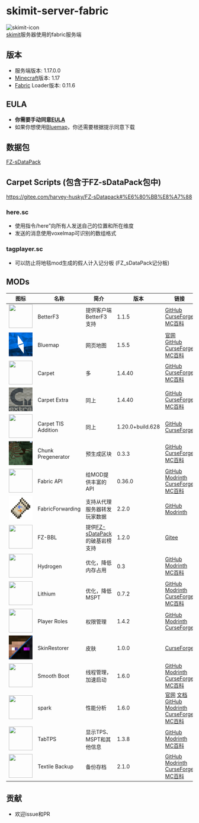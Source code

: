 # skimit-server-fabric
![skimit-icon](https://skimit.cn/title.ico)  
[skimit](https://skimit.cn)服务器使用的fabric服务端

## 版本
- 服务端版本: 1.17.0.0
- [Minecraft](https://www.minecraft.net)版本: 1.17
- [Fabric](https://fabricmc.net) Loader版本: 0.11.6

## EULA
- **你需要手动同意[EULA](https://account.mojang.com/documents/minecraft_eula)**
- 如果你想使用[Bluemap](https://github.com/BlueMap-Minecraft/BlueMap)，你还需要根据提示同意下载

## 数据包
[FZ-sDataPack](https://gitee.com/harvey-husky/FZ-sDatapack/tree/2.1-no-memes/)

## Carpet Scripts (包含于FZ-sDataPack包中)
https://gitee.com/harvey-husky/FZ-sDatapack#%E6%80%BB%E8%A7%88
### here.sc
- 使用指令/here”向所有人发送自己的位置和所在维度
- 发送的消息使用voxelmap可识别的数组格式
### tagplayer.sc
- 可以防止将地毯mod生成的假人计入记分板 (FZ_sDataPack记分板)
## MODs
| 图标                                                                                                                                      | 名称                  | 简介                                                                   | 版本               | 链接                                                                                                                                                                                                                                                                   |
|-----------------------------------------------------------------------------------------------------------------------------------------|---------------------|----------------------------------------------------------------------|------------------|----------------------------------------------------------------------------------------------------------------------------------------------------------------------------------------------------------------------------------------------------------------------|
| <img src="https://github.com/cominixo/BetterF3/raw/1.17/src/main/resources/assets/betterf3/icon.png" height="64" width="64">                                  | BetterF3            | 提供客户端BetterF3支持                                                      | 1.1.5            | [GitHub](https://github.com/cominixo/BetterF3) [CurseForge](https://www.curseforge.com/minecraft/mc-mods/betterf3) [MC百科](https://www.mcmod.cn/class/3525.html)                                                                                                      |
| <img src="https://github.com/BlueMap-Minecraft/BlueMap/raw/master/implementations/fabric-1.17/src/main/resources/assets/bluemap/icon.png" height="64" width="64">                                                                       | Bluemap             | 网页地图                                                                 | 1.5.5            | [官网](https://bluecolored.de) [GitHub](https://github.com/BlueMap-Minecraft/BlueMap) [CurseForge](https://www.curseforge.com/minecraft/mc-mods/bluemap) [MC百科](https://www.mcmod.cn/class/3461.html)                                                                                               |
| <img src="https://github.com/gnembon/fabric-carpet/raw/master/src/main/resources/assets/carpet/icon.png" height="64" width="64">                                | Carpet              | 多                                                                    | 1.4.40           | [GitHub](https://github.com/gnembon/fabric-carpet) [CurseForge](https://www.curseforge.com/minecraft/mc-mods/carpet) [MC百科](https://www.mcmod.cn/class/2361.html)                                                                                                    |
| <img src="https://github.com/gnembon/carpet-extra/raw/master/src/main/resources/assets/carpet-extra/icon.png" height="64" width="64">                    | Carpet Extra        | 同上                                                                   | 1.4.40           | [GitHub](https://github.com/gnembon/carpet-extra) [CurseForge](https://www.curseforge.com/minecraft/mc-mods/carpet-extra) [MC百科](https://www.mcmod.cn/class/3325.html)                                                                                               |
| <img src="https://github.com/TISUnion/Carpet-TIS-Addition/raw/master/src/main/resources/assets/carpettisaddition/icon.png" height="64" width="64"> | Carpet TIS Addition | 同上                                                                   | 1.20.0+build.628 | [GitHub](https://github.com/TISUnion/Carpet-TIS-Addition) [CurseForge](https://www.curseforge.com/minecraft/mc-mods/carpet-tis-addition)                                                                                                                             |
| <img src="https://github.com/skimitmc/skimit-server-fabric/raw/main/icons/637166020663352460.png" height="64" width="64">                               | Chunk Pregenerator  | 预生成区块                                                                | 0.3.3            | [GitHub](https://github.com/SuperCoder7979/fabric-chunkpregenerator) [CurseForge](https://www.curseforge.com/minecraft/mc-mods/chunk-pregenerator-fabric) [MC百科](https://www.mcmod.cn/class/3473.html)                                                               |
| <img src="https://cdn.modrinth.com/data/P7dR8mSH/icon.png" height="64" width="64">                                    | Fabric API          | 给MOD提供丰富的API                                                         | 0.36.0           | [GitHub](https://github.com/FabricMC/fabric) [Modrinth](https://www.modrinth.com/mod/fabric-api) [CurseForge](https://www.curseforge.com/minecraft/mc-mods/fabric-api) [MC百科](https://www.mcmod.cn/class/3124.html)                                                  |
| <img src="https://github.com/JoeZwet/fabric-forwarding/raw/master/src/main/resources/assets/fabricforwarding/cf.png" height="64" width="64">          | FabricForwarding    | 支持从代理服务器转发玩家数据                                                       | 2.2.0            | [GitHub](https://github.com/JoeZwet/fabric-forwarding) [Modrinth](https://modrinth.com/mod/fabricforwarding)                                                                                                                                                                                                                            |
| <img src="https://gitee.com/harvey-husky/FZ-BBL/raw/master/1.16/src/main/resources/assets/fz-bbl/icon.png" height="64" width="64">                              | FZ-BBL              | 提供[FZ-sDataPack](https://gitee.com/harvey-husky/FZ-sDatapack)的破基岩榜支持 | 1.2.0            | [Gitee](https://gitee.com/harvey-husky/FZ-BBL)                                                                                                                                                                                                                       |
| <img src="https://cdn.modrinth.com/data/AZomiSrC/icon.png" height="64" width="64">                       | Hydrogen            | 优化，降低内存占用                                                            | 0.3              | [GitHub](https://github.com/CaffeineMC/hydrogen-fabric) [Modrinth](https://www.modrinth.com/mod/hydrogen) [MC百科](https://www.mcmod.cn/class/3406.html)                                                                                                               |
| <img src="https://cdn.modrinth.com/data/gvQqBUqZ/icon.png" height="64" width="64">                      | Lithium             | 优化，降低MSPT                                                            | 0.7.2            | [GitHub](https://github.com/CaffeineMC/lithium-fabric) [Modrinth](https://www.modrinth.com/mod/lithium) [CurseForge](https://www.curseforge.com/minecraft/mc-mods/lithium) [MC百科](https://www.mcmod.cn/class/2292.html)                                              |
| <img src="https://cdn.modrinth.com/data/Rt1mrUHm/icon.png" height="64" width="64">                                                                        | Player Roles        | 权限管理                                                                 | 1.4.2            | [GitHub](https://github.com/Gegy/player-roles) [Modrinth](https://www.modrinth.com/mod/player-roles) [CurseForge](https://www.curseforge.com/minecraft/mc-mods/player-roles-fabric)                                                                                  |
| <img src="https://github.com/skimitmc/skimit-server-fabric/raw/main/icons/637482209623457242.png" height="64" width="64">                                     | SkinRestorer        | 皮肤                                                                   | 1.0.0            | [CurseForge](https://www.curseforge.com/minecraft/mc-mods/skinrestorer)                                                                                                                                                                                              |
| <img src="https://github.com/UltimateBoomer/mc-smoothboot/raw/1.17/src/main/resources/assets/smoothboot/icon.png" height="64" width="64">                  | Smooth Boot         | 线程管理，加速启动                                                            | 1.6.0            | [GitHub](https://github.com/UltimateBoomer/mc-smoothboot) [Modrinth](https://www.modrinth.com/mod/smoothboot-fabric) [CurseForge](https://www.curseforge.com/minecraft/mc-mods/smooth-boot) [MC百科](https://www.mcmod.cn/class/3422.html)                             |
| <img src="https://cdn.modrinth.com/data/l6YH9Als/icon.png" height="64" width="64">                                                                                               | spark               | 性能分析                                                                 | 1.6.0            | [官网](https://spark.lucko.me) [文档](https://spark.lucko.me/docs) [GitHub](https://github.com/lucko/spark) [Modrinth](https://www.modrinth.com/mod/spark) [CurseForge](https://www.curseforge.com/minecraft/mc-mods/spark) [MC百科](https://www.mcmod.cn/class/4073.html) |
| <img src="https://cdn.modrinth.com/data/cUhi3iB2/icon.png" height="64" width="64">                                                                                              | TabTPS              | 显示TPS、MSPT和其他信息                                                      | 1.3.8            | [GitHub](https://github.com/jpenilla/TabTPS) [Modrinth](https://www.modrinth.com/mod/tabtps) [MC百科](https://www.mcmod.cn/class/4089.html)                                                                                                                            |
| <img src="https://github.com/Szum123321/textile_backup/raw/2.x/src/main/resources/assets/textile_backup/textile_backup.png" height="64" width="64">     | Textile Backup      | 备份存档                                                                 | 2.1.0            | [GitHub](https://github.com/Szum123321/textile_backup) [Modrinth](https://www.modrinth.com/mod/textile_backup) [CurseForge](https://www.curseforge.com/minecraft/mc-mods/textile-backup) [MC百科](https://www.mcmod.cn/class/3314.html)                                |

## 贡献
- 欢迎issue和PR